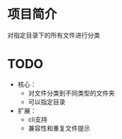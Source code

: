 # 项目简介

对指定目录下的所有文件进行分类

# TODO

- 核心：
  - 对文件分类到不同类型的文件夹
  - 可以指定目录
- 扩展：
  - cli支持
  - 兼容性和重复文件提示

